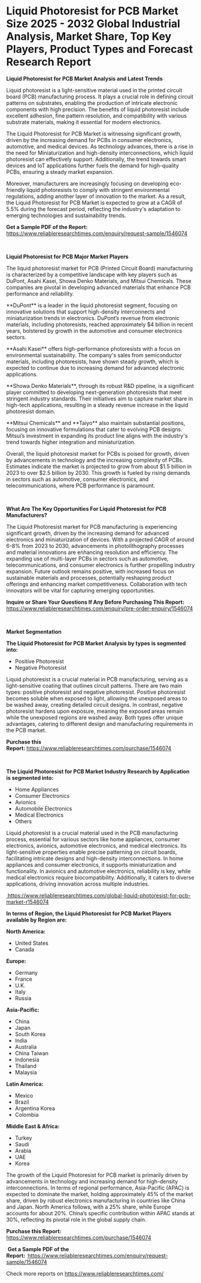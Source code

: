<p><h1>Liquid Photoresist for PCB Market Size 2025 - 2032 Global Industrial Analysis, Market Share, Top Key Players, Product Types and Forecast Research Report</h1></p><p><strong>Liquid Photoresist for PCB Market Analysis and Latest Trends</strong></p>
<p><p>Liquid photoresist is a light-sensitive material used in the printed circuit board (PCB) manufacturing process. It plays a crucial role in defining circuit patterns on substrates, enabling the production of intricate electronic components with high precision. The benefits of liquid photoresist include excellent adhesion, fine pattern resolution, and compatibility with various substrate materials, making it essential for modern electronics.</p><p>The Liquid Photoresist for PCB Market is witnessing significant growth, driven by the increasing demand for PCBs in consumer electronics, automotive, and medical devices. As technology advances, there is a rise in the need for Miniaturization and high-density interconnections, which liquid photoresist can effectively support. Additionally, the trend towards smart devices and IoT applications further fuels the demand for high-quality PCBs, ensuring a steady market expansion.</p><p>Moreover, manufacturers are increasingly focusing on developing eco-friendly liquid photoresists to comply with stringent environmental regulations, adding another layer of innovation to the market. As a result, the Liquid Photoresist for PCB Market is expected to grow at a CAGR of 5.5% during the forecast period, reflecting the industry's adaptation to emerging technologies and sustainability trends.</p></p>
<p><strong>Get a Sample PDF of the Report:&nbsp;</strong> <a href="https://www.reliableresearchtimes.com/enquiry/request-sample/1546074?utm_campaign=2455&utm_medium=2&utm_source=Github&utm_content=ia&utm_term=12022025&utm_id=liquid-photoresist-for-pcb">https://www.reliableresearchtimes.com/enquiry/request-sample/1546074</a></p>
<p>&nbsp;</p>
<p><strong>Liquid Photoresist for PCB Major Market Players</strong></p>
<p><p>The liquid photoresist market for PCB (Printed Circuit Board) manufacturing is characterized by a competitive landscape with key players such as DuPont, Asahi Kasei, Showa Denko Materials, and Mitsui Chemicals. These companies are pivotal in developing advanced materials that enhance PCB performance and reliability.</p><p>**DuPont** is a leader in the liquid photoresist segment, focusing on innovative solutions that support high-density interconnects and miniaturization trends in electronics. DuPont’s revenue from electronic materials, including photoresists, reached approximately $4 billion in recent years, bolstered by growth in the automotive and consumer electronics sectors.</p><p>**Asahi Kasei** offers high-performance photoresists with a focus on environmental sustainability. The company's sales from semiconductor materials, including photoresists, have shown steady growth, which is expected to continue due to increasing demand for advanced electronic applications.</p><p>**Showa Denko Materials**, through its robust R&D pipeline, is a significant player committed to developing next-generation photoresists that meet stringent industry standards. Their initiatives aim to capture market share in high-tech applications, resulting in a steady revenue increase in the liquid photoresist domain.</p><p>**Mitsui Chemicals** and **Taiyo** also maintain substantial positions, focusing on innovative formulations that cater to evolving PCB designs. Mitsui’s investment in expanding its product line aligns with the industry's trend towards higher integration and miniaturization.</p><p>Overall, the liquid photoresist market for PCBs is poised for growth, driven by advancements in technology and the increasing complexity of PCBs. Estimates indicate the market is projected to grow from about $1.5 billion in 2023 to over $2.5 billion by 2030. This growth is fueled by rising demands in sectors such as automotive, consumer electronics, and telecommunications, where PCB performance is paramount.</p></p>
<p>&nbsp;</p>
<p><strong>What Are The Key Opportunities For Liquid Photoresist for PCB Manufacturers?</strong></p>
<p><p>The Liquid Photoresist market for PCB manufacturing is experiencing significant growth, driven by the increasing demand for advanced electronics and miniaturization of devices. With a projected CAGR of around 6-8% from 2023 to 2030, advancements in photolithography processes and material innovations are enhancing resolution and efficiency. The expanding use of multi-layer PCBs in sectors such as automotive, telecommunications, and consumer electronics is further propelling industry expansion. Future outlook remains positive, with increased focus on sustainable materials and processes, potentially reshaping product offerings and enhancing market competitiveness. Collaboration with tech innovators will be vital for capturing emerging opportunities.</p></p>
<p><strong>Inquire or Share Your Questions If Any Before Purchasing This Report:</strong> <a href="https://www.reliableresearchtimes.com/enquiry/pre-order-enquiry/1546074?utm_campaign=2455&utm_medium=2&utm_source=Github&utm_content=ia&utm_term=12022025&utm_id=liquid-photoresist-for-pcb">https://www.reliableresearchtimes.com/enquiry/pre-order-enquiry/1546074</a></p>
<p>&nbsp;</p>
<p><strong>Market Segmentation</strong></p>
<p><strong>The Liquid Photoresist for PCB Market Analysis by types is segmented into:</strong></p>
<p><ul><li>Positive Photoresist</li><li>Negative Photoresist</li></ul></p>
<p><p>Liquid photoresist is a crucial material in PCB manufacturing, serving as a light-sensitive coating that outlines circuit patterns. There are two main types: positive photoresist and negative photoresist. Positive photoresist becomes soluble when exposed to light, allowing the unexposed areas to be washed away, creating detailed circuit designs. In contrast, negative photoresist hardens upon exposure, meaning the exposed areas remain while the unexposed regions are washed away. Both types offer unique advantages, catering to different design and manufacturing requirements in the PCB market.</p></p>
<p><strong>Purchase this Report:&nbsp;</strong><a href="https://www.reliableresearchtimes.com/purchase/1546074?utm_campaign=2455&utm_medium=2&utm_source=Github&utm_content=ia&utm_term=12022025&utm_id=liquid-photoresist-for-pcb">https://www.reliableresearchtimes.com/purchase/1546074</a></p>
<p>&nbsp;</p>
<p><strong>The Liquid Photoresist for PCB Market Industry Research by Application is segmented into:</strong></p>
<p><ul><li>Home Appliances</li><li>Consumer Electronics</li><li>Avionics</li><li>Automobile Electronics</li><li>Medical Electronics</li><li>Others</li></ul></p>
<p><p>Liquid photoresist is a crucial material used in the PCB manufacturing process, essential for various sectors like home appliances, consumer electronics, avionics, automotive electronics, and medical electronics. Its light-sensitive properties enable precise patterning on circuit boards, facilitating intricate designs and high-density interconnections. In home appliances and consumer electronics, it supports miniaturization and functionality. In avionics and automotive electronics, reliability is key, while medical electronics require biocompatibility. Additionally, it caters to diverse applications, driving innovation across multiple industries.</p></p>
<p><a href="https://www.reliableresearchtimes.com/global-liquid-photoresist-for-pcb-market-r1546074?utm_campaign=2455&utm_medium=2&utm_source=Github&utm_content=ia&utm_term=12022025&utm_id=liquid-photoresist-for-pcb">&nbsp;https://www.reliableresearchtimes.com/global-liquid-photoresist-for-pcb-market-r1546074</a></p>
<p><strong>In terms of Region, the Liquid Photoresist for PCB Market Players available by Region are:</strong></p>
<p>
    <p> <strong> North America: </strong>
        <ul>
            <li>United States</li>
            <li>Canada</li>
        </ul>
        </p> 
    <p> <strong> Europe: </strong>
        <ul>
            <li>Germany</li>
            <li>France</li>
            <li>U.K.</li>
            <li>Italy</li>
            <li>Russia</li>
        </ul>
        </p> 
    <p> <strong> Asia-Pacific: </strong>
        <ul>
            <li>China</li>
            <li>Japan</li>
            <li>South Korea</li>
            <li>India</li>
            <li>Australia</li>
            <li>China Taiwan</li>
            <li>Indonesia</li>
            <li>Thailand</li>
            <li>Malaysia</li>
        </ul>
        </p> 
    <p> <strong> Latin America: </strong>
        <ul>
            <li>Mexico</li>
            <li>Brazil</li>
            <li>Argentina Korea</li>
            <li>Colombia</li>
        </ul>
        </p> 
    <p> <strong> Middle East & Africa: </strong>
        <ul>
            <li>Turkey</li>
            <li>Saudi</li>
            <li>Arabia</li>
            <li>UAE</li>
            <li>Korea</li>
        </ul>
    </p>
    </p>
<p><p>The growth of the Liquid Photoresist for PCB market is primarily driven by advancements in technology and increasing demand for high-density interconnections. In terms of regional performance, Asia-Pacific (APAC) is expected to dominate the market, holding approximately 45% of the market share, driven by robust electronics manufacturing in countries like China and Japan. North America follows, with a 25% share, while Europe accounts for about 20%. China’s specific contribution within APAC stands at 30%, reflecting its pivotal role in the global supply chain.</p></p>
<p><strong>Purchase this Report: </strong><a href="https://www.reliableresearchtimes.com/purchase/1546074?utm_campaign=2455&utm_medium=2&utm_source=Github&utm_content=ia&utm_term=12022025&utm_id=liquid-photoresist-for-pcb">https://www.reliableresearchtimes.com/purchase/1546074</a></p>
<p>&nbsp;<strong>Get a Sample PDF of the Report:&nbsp;&nbsp;</strong><a href="https://www.reliableresearchtimes.com/enquiry/request-sample/1546074?utm_campaign=2455&utm_medium=2&utm_source=Github&utm_content=ia&utm_term=12022025&utm_id=liquid-photoresist-for-pcb">https://www.reliableresearchtimes.com/enquiry/request-sample/1546074</a></p>
<p><strong></strong></p>
<p>Check more reports on <a href="https://www.reliableresearchtimes.com/?utm_campaign=2455&utm_medium=2&utm_source=Github&utm_content=ia&utm_term=12022025&utm_id=liquid-photoresist-for-pcb">https://www.reliableresearchtimes.com/</a></p>